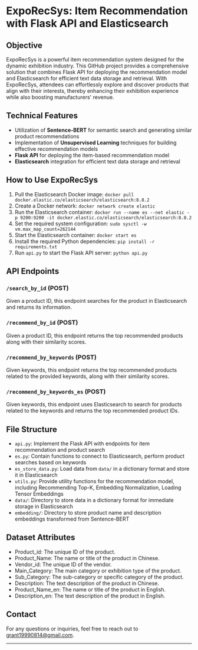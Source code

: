 # ExpoRecSys: Item Recommendation with Flask API and Elasticsearch

## Objective

ExpoRecSys is a powerful item recommendation system designed for the dynamic exhibition industry. This GitHub project provides a comprehensive solution that combines Flask API for deploying the recommendation model and Elasticsearch for efficient text data storage and retrieval. With ExpoRecSys, attendees can effortlessly explore and discover products that align with their interests, thereby enhancing their exhibition experience while also boosting manufacturers' revenue.

## Technical Features

- Utilization of **Sentence-BERT** for semantic search and generating similar product recommendations
- Implementation of **Unsupervised Learning** techniques for building effective recommendation models
- **Flask API** for deploying the item-based recommendation model
- **Elasticsearch** integration for efficient text data storage and retrieval

## How to Use ExpoRecSys

1. Pull the Elasticsearch Docker image: `docker pull docker.elastic.co/elasticsearch/elasticsearch:8.8.2`
2. Create a Docker network: `docker network create elastic`
3. Run the Elasticsearch container: `docker run --name es --net elastic -p 9200:9200 -it docker.elastic.co/elasticsearch/elasticsearch:8.8.2`
4. Set the required system configuration: `sudo sysctl -w vm.max_map_count=262144`
5. Start the Elasticsearch container: `docker start es`
6. Install the required Python dependencies: `pip install -r requirements.txt`
7. Run `api.py` to start the Flask API server: `python api.py`

## API Endpoints

### `/search_by_id` (POST)

Given a product ID, this endpoint searches for the product in Elasticsearch and returns its information.

### `/recommend_by_id` (POST)

Given a product ID, this endpoint returns the top recommended products along with their similarity scores.

### `/recommend_by_keywords` (POST)

Given keywords, this endpoint returns the top recommended products related to the provided keywords, along with their similarity scores.

### `/recommend_by_keywords_es` (POST)

Given keywords, this endpoint uses Elasticsearch to search for products related to the keywords and returns the top recommended product IDs.

## File Structure

- `api.py`: Implement the Flask API with endpoints for item recommendation and product search
- `es.py`: Contain functions to connect to Elasticsearch, perform product searches based on keywords
- `es_store_data.py`: Load data from `data/` in a dictionary format and store it in Elasticsearch
- `utils.py`: Provide utility functions for the recommendation model, including Recommending Top-K, Embedding Normalization, Loading Tensor Embeddings
- `data/`: Directory to store data in a dictionary format for immediate storage in Elasticsearch
- `embedding/`: Directory to store product name and description embeddings transformed from Sentence-BERT

## Dataset Attributes

- Product_id: The unique ID of the product.
- Product_Name: The name or title of the product in Chinese.
- Vendor_id: The unique ID of the vendor.
- Main_Category: The main category or exhibition type of the product.
- Sub_Category: The sub-category or specific category of the product.
- Description: The text description of the product in Chinese.
- Product_Name_en: The name or title of the product in English.
- Description_en: The text description of the product in English.

<!-- ## License

ExpoRecSys is licensed under the [MIT License]. -->

## Contact

For any questions or inquiries, feel free to reach out to [grant19990814@gmail.com](grant19990814@gmail.com).

---


